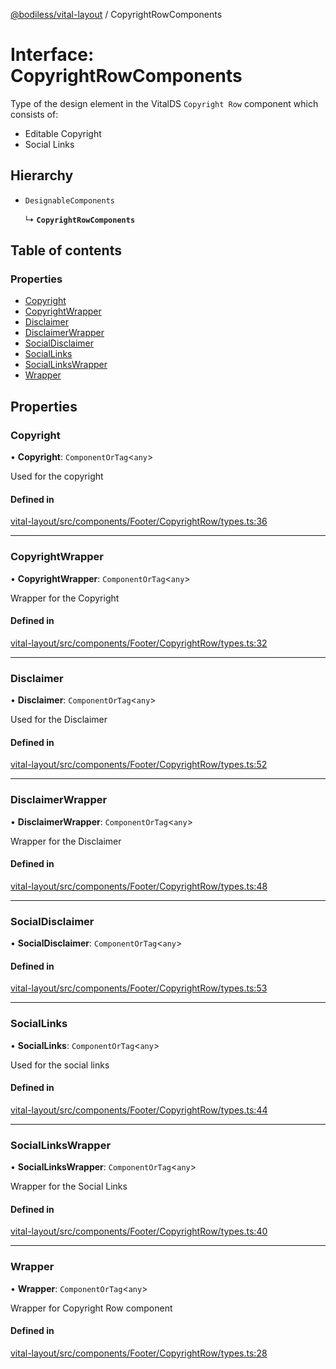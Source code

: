 [@bodiless/vital-layout](../README.md) / CopyrightRowComponents

# Interface: CopyrightRowComponents

Type of the design element in the VitalDS `Copyright Row` component which
consists of:
- Editable Copyright
- Social Links

## Hierarchy

- `DesignableComponents`

  ↳ **`CopyrightRowComponents`**

## Table of contents

### Properties

- [Copyright](CopyrightRowComponents.md#copyright)
- [CopyrightWrapper](CopyrightRowComponents.md#copyrightwrapper)
- [Disclaimer](CopyrightRowComponents.md#disclaimer)
- [DisclaimerWrapper](CopyrightRowComponents.md#disclaimerwrapper)
- [SocialDisclaimer](CopyrightRowComponents.md#socialdisclaimer)
- [SocialLinks](CopyrightRowComponents.md#sociallinks)
- [SocialLinksWrapper](CopyrightRowComponents.md#sociallinkswrapper)
- [Wrapper](CopyrightRowComponents.md#wrapper)

## Properties

### Copyright

• **Copyright**: `ComponentOrTag`<`any`\>

Used for the copyright

#### Defined in

[vital-layout/src/components/Footer/CopyrightRow/types.ts:36](https://github.com/johnsonandjohnson/Bodiless-JS/blob/e22f7895e/packages/vital-layout/src/components/Footer/CopyrightRow/types.ts#L36)

___

### CopyrightWrapper

• **CopyrightWrapper**: `ComponentOrTag`<`any`\>

Wrapper for the Copyright

#### Defined in

[vital-layout/src/components/Footer/CopyrightRow/types.ts:32](https://github.com/johnsonandjohnson/Bodiless-JS/blob/e22f7895e/packages/vital-layout/src/components/Footer/CopyrightRow/types.ts#L32)

___

### Disclaimer

• **Disclaimer**: `ComponentOrTag`<`any`\>

Used for the Disclaimer

#### Defined in

[vital-layout/src/components/Footer/CopyrightRow/types.ts:52](https://github.com/johnsonandjohnson/Bodiless-JS/blob/e22f7895e/packages/vital-layout/src/components/Footer/CopyrightRow/types.ts#L52)

___

### DisclaimerWrapper

• **DisclaimerWrapper**: `ComponentOrTag`<`any`\>

Wrapper for the Disclaimer

#### Defined in

[vital-layout/src/components/Footer/CopyrightRow/types.ts:48](https://github.com/johnsonandjohnson/Bodiless-JS/blob/e22f7895e/packages/vital-layout/src/components/Footer/CopyrightRow/types.ts#L48)

___

### SocialDisclaimer

• **SocialDisclaimer**: `ComponentOrTag`<`any`\>

#### Defined in

[vital-layout/src/components/Footer/CopyrightRow/types.ts:53](https://github.com/johnsonandjohnson/Bodiless-JS/blob/e22f7895e/packages/vital-layout/src/components/Footer/CopyrightRow/types.ts#L53)

___

### SocialLinks

• **SocialLinks**: `ComponentOrTag`<`any`\>

Used for the social links

#### Defined in

[vital-layout/src/components/Footer/CopyrightRow/types.ts:44](https://github.com/johnsonandjohnson/Bodiless-JS/blob/e22f7895e/packages/vital-layout/src/components/Footer/CopyrightRow/types.ts#L44)

___

### SocialLinksWrapper

• **SocialLinksWrapper**: `ComponentOrTag`<`any`\>

Wrapper for the Social Links

#### Defined in

[vital-layout/src/components/Footer/CopyrightRow/types.ts:40](https://github.com/johnsonandjohnson/Bodiless-JS/blob/e22f7895e/packages/vital-layout/src/components/Footer/CopyrightRow/types.ts#L40)

___

### Wrapper

• **Wrapper**: `ComponentOrTag`<`any`\>

Wrapper for Copyright Row component

#### Defined in

[vital-layout/src/components/Footer/CopyrightRow/types.ts:28](https://github.com/johnsonandjohnson/Bodiless-JS/blob/e22f7895e/packages/vital-layout/src/components/Footer/CopyrightRow/types.ts#L28)
